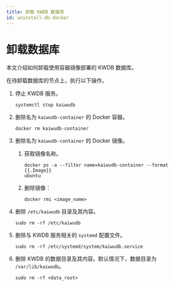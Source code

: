 ```yaml
---
title: 卸载 KWDB 数据库
id: uninstall-db-docker
---
```


# 卸载数据库

本文介绍如何卸载使用容器镜像部署的 KWDB 数据库。

在待卸载数据库的节点上，执行以下操作。

1. 停止 KWDB 服务。

    ```shell
    systemctl stop kaiwudb
    ```

2. 删除名为 `kaiwudb-container` 的 Docker 容器。

    ```shell
    docker rm kaiwudb-container
    ```

3. 删除名为 `kaiwudb-container` 的 Docker 镜像。

    1. 获取镜像名称。

        ```shell
        docker ps -a --filter name=kaiwudb-container --format {{.Image}}
        ubuntu
        ```

    2. 删除镜像：

        ```shell
        docker rmi <image_name>
        ```

4. 删除 `/etc/kaiwudb` 目录及其内容。

    ```shell
    sudo rm -rf /etc/kaiwudb
    ```

5. 删除与 KWDB 服务相关的 `systemd` 配置文件。

    ```shell
    sudo rm -rf /etc/systemd/system/kaiwudb.service
    ```

6. 删除 KWDB 的数据目录及其内容。默认情况下，数据目录为 `/var/lib/kaiwudb`。

    ```shell
    sudo rm -rf <data_root>
    ```
